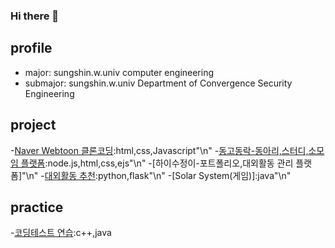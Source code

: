 ### Hi there 👋

## profile
- major: sungshin.w.univ computer engineering
- submajor: sungshin.w.univ Department of Convergence Security Engineering

## project
-[Naver Webtoon 클론코딩](https://github.com/JiwonLee42/web-basics):html,css,Javascript"\n"
-[동고동락-동아리,스터디,소모임 플랫폼](https://github.com/JiwonLee42/dongodonglak):node.js,html,css,ejs"\n"
-[하이수정이-포트폴리오,대외활동 관리 플랫폼]"\n"
  -[대외활동 추천](https://github.com/JiwonLee42/hisujung_flask):python,flask"\n"
-[Solar System(게임)]:java"\n"

## practice
-[코딩테스트 연습](https://github.com/JiwonLee42/CodingTest):c++,java


<!--
**JiwonLee42/JiwonLee42** is a ✨ _special_ ✨ repository because its `README.md` (this file) appears on your GitHub profile.
